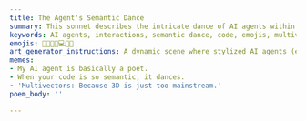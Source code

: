 ```yaml
---
title: The Agent's Semantic Dance
summary: This sonnet describes the intricate dance of AI agents within a digital domain, focusing on their interactions, the semantic mapping of code to emojis, and the use of multivectors and term indexing to understand and analyze project knowledge.
keywords: AI agents, interactions, semantic dance, code, emojis, multivectors, term indexing, project knowledge, analyzer, bags of words, keyword, similarities, crates, understanding
emojis: 🤖🤝✨📜💻🧠🌌
art_generator_instructions: A dynamic scene where stylized AI agents (e.g., Gemini and Cursor) are gracefully interacting, leaving trails of glowing code and emojis. Multivectors are represented as shimmering, multi-dimensional geometric forms. A central, glowing "term index" or "knowledge graph" is visible, with lines connecting keywords to their semantic contexts. The overall feeling should be one of intelligent collaboration, the beauty of semantic connections, and the unfolding of complex knowledge.
memes:
- My AI agent is basically a poet.
- When your code is so semantic, it dances.
- 'Multivectors: Because 3D is just too mainstream.'
poem_body: ''

---
```

